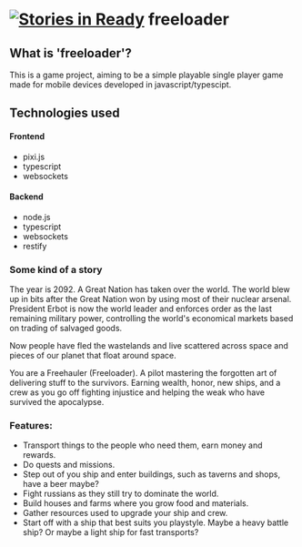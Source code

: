 [![Stories in Ready](https://badge.waffle.io/johnnypesola/freeloader.png?label=ready&title=Ready)](https://waffle.io/johnnypesola/freeloader)
freeloader
==========

## What is 'freeloader'?
This is a game project, aiming to be a simple playable single player game made for mobile devices developed in javascript/typescipt.

## Technologies used
#### Frontend
- pixi.js
- typescript
- websockets

#### Backend
- node.js
- typescript
- websockets
- restify

### Some kind of a story

The year is 2092. A Great Nation has taken over the world.
The world blew up in bits after the Great Nation won by using most of their nuclear arsenal. President Erbot is now the world leader
and enforces order as the last remaining military power, controlling the world's economical markets based on trading of salvaged goods.

Now people have fled the wastelands and live scattered across space and pieces of our planet that float around space.

You are a Freehauler (Freeloader). A pilot mastering the forgotten art of delivering stuff to the survivors.
Earning wealth, honor, new ships, and a crew as you go off fighting injustice and helping the weak who have survived the apocalypse.


### Features:

* Transport things to the people who need them, earn money and rewards.
* Do quests and missions.
* Step out of you ship and enter buildings, such as taverns and shops, have a beer maybe?
* Fight russians as they still try to dominate the world.
* Build houses and farms where you grow food and materials.
* Gather resources used to upgrade your ship and crew.
* Start off with a ship that best suits you playstyle. Maybe a heavy battle ship? Or maybe a light ship for fast transports?
